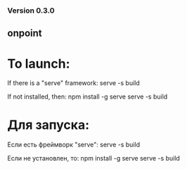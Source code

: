 ### Version 0.3.0
## onpoint 
# To launch:
If there is a "serve" framework:
serve -s build

If not installed, then:
npm install -g serve
serve -s build

# Для запуска:
Если есть фреймворк "serve":
serve -s build

Если не установлен, то:
npm install -g serve
serve -s build